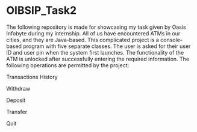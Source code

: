 # OIBSIP_Task2
The following repository is made for showcasing my task  given by Oasis Infobyte during my internship.
All of us have encountered ATMs in our cities, and they are Java-based. This complicated project is a console-based program with five separate classes. The user is asked for their user ID and user pin when the system first launches. The functionality of the ATM is unlocked after successfully entering the required information. The following operations are permitted by the project:


Transactions History

Withdraw

Deposit

Transfer

Quit
